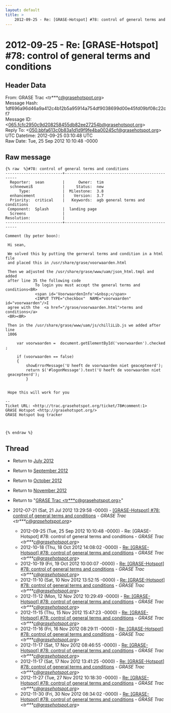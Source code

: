 ```yaml
---
layout: default
title: >
    2012-09-25 - Re: [GRASE-Hotspot] #78: control of general terms and conditions
---
```


# 2012-09-25 - Re: [GRASE-Hotspot] #78: control of general terms and conditions

## Header Data

From: GRASE Trac \<tr***c@grasehotspot.org\><br>
Message Hash: 1df696a96d46a9a412c4b12b5a95914a754df9038699d00e45fd09bf08c22cf7<br>
Message ID: \<065.fcfc2950c9d208258455db82ee27254b@grasehotspot.org\><br>
Reply To: \<050.bbfa613c0b83a1d1d9f9fe4ba00245cf@grasehotspot.org\><br>
UTC Datetime: 2012-09-25 03:10:48 UTC<br>
Raw Date: Tue, 25 Sep 2012 10:10:48 -0000<br>

## Raw message

```
{% raw  %}#78: control of general terms and conditions
-------------------------+-------------------------------------------------
  Reporter:  sean        |      Owner:  tim
  schneeweiß             |     Status:  new
      Type:              |  Milestone:  3.8
  enhancement            |    Version:  3.7
  Priority:  critical    |   Keywords:  agb general terms and conditions
 Component:  Splash      |  landing page
  Screens                |
Resolution:              |
-------------------------+-------------------------------------------------

Comment (by peter boon):

 Hi sean,

 We solved this by putting the gerneral terms and condition in a html file
 and placed this in /usr/share/grase/voorwaarden.html

 Then we adjusted the /usr/share/grase/www/uam/json_html.tmpl and added
 after line 35 the following code
             To login you must accept the general terms and conditions<BR>
             <span id='VoorwaardenInfo'>&nbsp;</span>
             <INPUT TYPE="checkbox"  NAME="voorwaarden" id="voorwaarden"/>I
 agree with the  <a href="/grase/voorwaarden.html">terms and conditions</a>
 <BR><BR>

 Then in the /usr/share/grase/www/uam/js/chilliLib.js we added after line
 1006

     var voorwaarden =  document.getElementById('voorwaarden').checked ;

     if (voorwaarden == false)
     {
         showErrorMessage('U heeft de voorwaarden niet geacepteerd');
         return $('#logonMessage').text('U heeft de voorwaarden niet
 geacepteerd');
         }


 Hope this will work for you

-- 
Ticket URL: <http://trac.grasehotspot.org/ticket/78#comment:1>
GRASE Hotspot <http://grasehotspot.org/>
GRASE Hotspot bug tracker



{% endraw %}
```

## Thread

+ Return to [July 2012](/archive/2012/07)
+ Return to [September 2012](/archive/2012/09)
+ Return to [October 2012](/archive/2012/10)
+ Return to [November 2012](/archive/2012/11)

+ Return to "[GRASE Trac <tr***c<span>@</span>grasehotspot.org>](/authors/tr___c_at_grasehotspot_org)"

+ 2012-07-21 (Sat, 21 Jul 2012 13:29:58 -0000) - [[GRASE-Hotspot]  #78: control of general terms and conditions](/archive/2012/07/1cd35af1312a74a291b9482b186c62069399cf47ed7db2a7bb1d7c9ccc3b30dd) - _GRASE Trac \<tr***c@grasehotspot.org\>_
  + 2012-09-25 (Tue, 25 Sep 2012 10:10:48 -0000) - Re: [GRASE-Hotspot] #78: control of general terms and conditions - _GRASE Trac \<tr***c@grasehotspot.org\>_
  + 2012-10-18 (Thu, 18 Oct 2012 14:08:02 -0000) - [Re: [GRASE-Hotspot] #78: control of general terms and conditions](/archive/2012/10/5f61ce5412a0a03c46cf8306a7c06868d3b58c797185bc2f9ef3a5a1fc70171f) - _GRASE Trac \<tr***c@grasehotspot.org\>_
  + 2012-10-19 (Fri, 19 Oct 2012 10:00:07 -0000) - [Re: [GRASE-Hotspot] #78: control of general terms and conditions](/archive/2012/10/3386c16745b0ab8baf345c5b62dbd1b371d3034c0e03bbc31109e0bb3a3f77f5) - _GRASE Trac \<tr***c@grasehotspot.org\>_
  + 2012-11-10 (Sat, 10 Nov 2012 13:52:15 -0000) - [Re: [GRASE-Hotspot] #78: control of general terms and conditions](/archive/2012/11/b86ea80f2b4bf3e62f6fce685795e76a2e99451a63844ddc53921c1a4b6b686c) - _GRASE Trac \<tr***c@grasehotspot.org\>_
  + 2012-11-12 (Mon, 12 Nov 2012 10:29:49 -0000) - [Re: [GRASE-Hotspot] #78: control of general terms and conditions](/archive/2012/11/4cc7dd7b5431b3986f9bf2b51684c6d2e823ec3e66571fa3aa64aa3337e40b90) - _GRASE Trac \<tr***c@grasehotspot.org\>_
  + 2012-11-15 (Thu, 15 Nov 2012 15:47:23 -0000) - [Re: [GRASE-Hotspot] #78: control of general terms and conditions](/archive/2012/11/fd24042ca41085b475674c972145d116bef83b57dd72406ec497b440c84c4049) - _GRASE Trac \<tr***c@grasehotspot.org\>_
  + 2012-11-16 (Fri, 16 Nov 2012 08:29:11 -0000) - [Re: [GRASE-Hotspot] #78: control of general terms and conditions](/archive/2012/11/5d813f1bcef86fc092f0bc3f79806ad31dfe3535719107b155d0ea6b11d8dee2) - _GRASE Trac \<tr***c@grasehotspot.org\>_
  + 2012-11-17 (Sat, 17 Nov 2012 08:46:55 -0000) - [Re: [GRASE-Hotspot] #78: control of general terms and conditions](/archive/2012/11/1674ebb06a9295d8bcac32b61068ca1030cac452ed79579f281c8dc2e221bed7) - _GRASE Trac \<tr***c@grasehotspot.org\>_
  + 2012-11-17 (Sat, 17 Nov 2012 13:41:25 -0000) - [Re: [GRASE-Hotspot] #78: control of general terms and conditions](/archive/2012/11/bd7082b1d736c2ae091122d2421ad11d23ae53fe64931e469b06654d7bbf4977) - _GRASE Trac \<tr***c@grasehotspot.org\>_
  + 2012-11-27 (Tue, 27 Nov 2012 10:18:30 -0000) - [Re: [GRASE-Hotspot] #78: control of general terms and conditions](/archive/2012/11/4abb61a216e00fdd3ab5ae8c925e03cc78da9ba7bf10285efa38e4d1d9cc97df) - _GRASE Trac \<tr***c@grasehotspot.org\>_
  + 2012-11-30 (Fri, 30 Nov 2012 08:34:02 -0000) - [Re: [GRASE-Hotspot] #78: control of general terms and conditions](/archive/2012/11/248b5cfabefdc43c502b0a26f921bbb22949424d061c1c0742213ede426baac8) - _GRASE Trac \<tr***c@grasehotspot.org\>_

